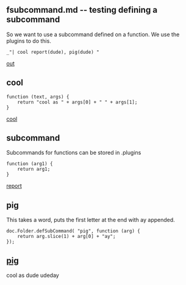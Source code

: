 fsubcommand.md -- testing defining a subcommand
---
So we want to use a subcommand defined on a function. We use the plugins to do
this. 

    _"| cool report(dude), pig(dude) "

[out](# "save:")

## cool 

    function (text, args) {
        return "cool as " + args[0] + " " + args[1];
    }

[cool](# "define:")

## subcommand

Subcommands for functions can be stored in .plugins
          
    function (arg1) {
        return arg1;
    }
    
    
[report](#cool "subcommand:")

## pig

This takes a word, puts the first letter at the end with ay appended. 

    doc.Folder.defSubCommand( "pig", function (arg) {
        return arg.slice(1) + arg[0] + "ay";
    });

[pig](# "eval:")
---
cool as dude udeday

